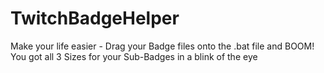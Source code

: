 # TwitchBadgeHelper
Make your life easier - Drag your Badge files onto the .bat file and BOOM! You got all 3 Sizes for your Sub-Badges in a blink of the eye
